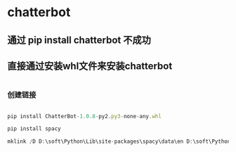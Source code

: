 # chatterbot

## 通过 pip install chatterbot 不成功
## 直接通过安装whl文件来安装chatterbot
#


### 创建链接
```javascript

pip install ChatterBot-1.0.8-py2.py3-none-any.whl

pip install spacy

mklink /D D:\soft\Python\Lib\site-packages\spacy\data\en D:\soft\Python\Lib\site-packages\en_core_web_sm

```